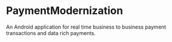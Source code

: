 # PaymentModernization
An Android application for real time business to business payment transactions and data rich payments.
